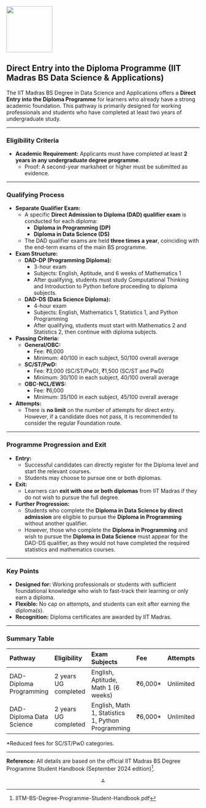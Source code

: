 <img src="https://r2cdn.perplexity.ai/pplx-full-logo-primary-dark%402x.png" class="logo" width="120"/>

## Direct Entry into the Diploma Programme (IIT Madras BS Data Science \& Applications)

The IIT Madras BS Degree in Data Science and Applications offers a **Direct Entry into the Diploma Programme** for learners who already have a strong academic foundation. This pathway is primarily designed for working professionals and students who have completed at least two years of undergraduate study.

---

### **Eligibility Criteria**

- **Academic Requirement:**
Applicants must have completed at least **2 years in any undergraduate degree programme**.
    - Proof: A second-year marksheet or higher must be submitted as evidence.

---

### **Qualifying Process**

- **Separate Qualifier Exam:**
    - A specific **Direct Admission to Diploma (DAD) qualifier exam** is conducted for each diploma:
        - **Diploma in Programming (DP)**
        - **Diploma in Data Science (DS)**
    - The DAD qualifier exams are held **three times a year**, coinciding with the end-term exams of the main BS programme.
- **Exam Structure:**
    - **DAD-DP (Programming Diploma):**
        - 3-hour exam
        - Subjects: English, Aptitude, and 6 weeks of Mathematics 1
        - After qualifying, students must study Computational Thinking and Introduction to Python before proceeding to diploma subjects.
    - **DAD-DS (Data Science Diploma):**
        - 4-hour exam
        - Subjects: English, Mathematics 1, Statistics 1, and Python Programming
        - After qualifying, students must start with Mathematics 2 and Statistics 2, then continue with diploma subjects.
- **Passing Criteria:**
    - **General/OBC:**
        - Fee: ₹6,000
        - Minimum: 40/100 in each subject, 50/100 overall average
    - **SC/ST/PwD:**
        - Fee: ₹3,000 (SC/ST/PwD), ₹1,500 (SC/ST and PwD)
        - Minimum: 30/100 in each subject, 40/100 overall average
    - **OBC-NCL/EWS:**
        - Fee: ₹6,000
        - Minimum: 35/100 in each subject, 45/100 overall average
- **Attempts:**
    - There is **no limit** on the number of attempts for direct entry. However, if a candidate does not pass, it is recommended to consider the regular Foundation route.

---

### **Programme Progression and Exit**

- **Entry:**
    - Successful candidates can directly register for the Diploma level and start the relevant courses.
    - Students may choose to pursue one or both diplomas.
- **Exit:**
    - Learners can **exit with one or both diplomas** from IIT Madras if they do not wish to pursue the full degree.
- **Further Progression:**
    - Students who complete the **Diploma in Data Science by direct admission** are eligible to pursue the **Diploma in Programming** without another qualifier.
    - However, those who complete the **Diploma in Programming** and wish to pursue the **Diploma in Data Science** must appear for the DAD-DS qualifier, as they would not have completed the required statistics and mathematics courses.

---

### **Key Points**

- **Designed for:** Working professionals or students with sufficient foundational knowledge who wish to fast-track their learning or only earn a diploma.
- **Flexible:** No cap on attempts, and students can exit after earning the diploma(s).
- **Recognition:** Diploma certificates are awarded by IIT Madras.

---

### **Summary Table**

| Pathway | Eligibility | Exam Subjects | Fee | Attempts | Exit/Progression |
| :-- | :-- | :-- | :-- | :-- | :-- |
| DAD-Diploma Programming | 2 years UG completed | English, Aptitude, Math 1 (6 weeks) | ₹6,000* | Unlimited | Start DP; can pursue DS with qualifier |
| DAD-Diploma Data Science | 2 years UG completed | English, Math 1, Statistics 1, Python Programming | ₹6,000* | Unlimited | Start DS; can pursue DP directly |

*Reduced fees for SC/ST/PwD categories.

---

**Reference:**
All details are based on the official IIT Madras BS Degree Programme Student Handbook (September 2024 edition)[^1].

<div style="text-align: center">⁂</div>

[^1]: IITM-BS-Degree-Programme-Student-Handbook.pdf

[^2]: M1_VOL3_GRAPHTHEORY.pdf

[^3]: M1_VOL2_CALCULUS.pdf

[^4]: M1_VOL1_SETS-FUNCTIONS.pdf

